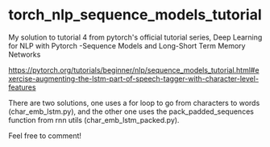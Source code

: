 # torch_nlp_sequence_models_tutorial
My solution to tutorial 4 from pytorch's official tutorial series, Deep Learning for NLP with Pytorch -Sequence Models and Long-Short Term Memory Networks

https://pytorch.org/tutorials/beginner/nlp/sequence_models_tutorial.html#exercise-augmenting-the-lstm-part-of-speech-tagger-with-character-level-features

There are two solutions, one uses a for loop to go from characters to words (char_emb_lstm.py), and the other one uses the pack_padded_sequences function from rnn utils (char_emb_lstm_packed.py).

Feel free to comment!
